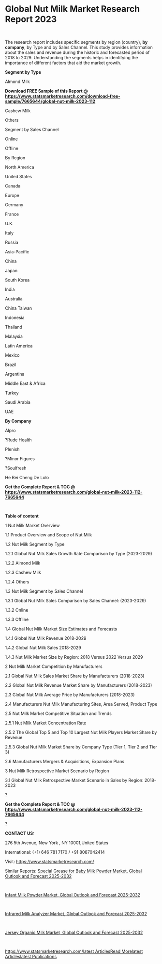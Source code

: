 <h1>Global Nut Milk Market Research Report 2023</h1><br/><p>The research report includes specific segments by region (country), <strong>by company</strong>, by Type and by Sales Channel. This study provides information about the sales and revenue during the historic and forecasted period of 2018 to 2029. Understanding the segments helps in identifying the importance of different factors that aid the market growth.</p>
 
 
 
 <p><strong>Segment by Type</strong></p>
 
 
 
 <p>Almond Milk</p>
 
 
 
 <p><strong>Download FREE Sample of this Report @ <a href="https://www.statsmarketresearch.com/download-free-sample/7665644/global-nut-milk-2023-112">https://www.statsmarketresearch.com/download-free-sample/7665644/global-nut-milk-2023-112</a></strong></p>
 
 
 
 <p>Cashew Milk</p>
 
 
 
 <p>Others</p>
 
 
 
 <p>Segment by Sales Channel</p>
 
 
 
 <p>Online</p>
 
 
 
 <p>Offline</p>
 
 
 
 <p>By Region</p>
 
 
 
 <p>North America</p>
 
 
 
 <p>United States</p>
 
 
 
 <p>Canada</p>
 
 
 
 <p>Europe</p>
 
 
 
 <p>Germany</p>
 
 
 
 <p>France</p>
 
 
 
 <p>U.K.</p>
 
 
 
 <p>Italy</p>
 
 
 
 <p>Russia</p>
 
 
 
 <p>Asia-Pacific</p>
 
 
 
 <p>China</p>
 
 
 
 <p>Japan</p>
 
 
 
 <p>South Korea</p>
 
 
 
 <p>India</p>
 
 
 
 <p>Australia</p>
 
 
 
 <p>China Taiwan</p>
 
 
 
 <p>Indonesia</p>
 
 
 
 <p>Thailand</p>
 
 
 
 <p>Malaysia</p>
 
 
 
 <p>Latin America</p>
 
 
 
 <p>Mexico</p>
 
 
 
 <p>Brazil</p>
 
 
 
 <p>Argentina</p>
 
 
 
 <p>Middle East & Africa</p>
 
 
 
 <p>Turkey</p>
 
 
 
 <p>Saudi Arabia</p>
 
 
 
 <p>UAE</p>
 
 
 
 <p><strong>By Company</strong></p>
 
 
 
 <p>Alpro</p>
 
 
 
 <p>?Rude Health</p>
 
 
 
 <p>Plenish</p>
 
 
 
 <p>?Minor Figures</p>
 
 
 
 <p>?Soulfresh</p>
 
 
 
 <p>He Bei Cheng De Lolo</p>
 
 
 
 <div><b>Get the Complete Report & TOC @ <a href="https://www.statsmarketresearch.com/global-nut-milk-2023-112-7665644">https://www.statsmarketresearch.com/global-nut-milk-2023-112-7665644</a></b></div>
 
 
 
 <p><br />
 
 <b>Table of content</b></p>
 
 
 
 <p>1 Nut Milk Market Overview<br />
 
 1.1 Product Overview and Scope of Nut Milk<br />
 
 1.2 Nut Milk Segment by Type<br />
 
 1.2.1 Global Nut Milk Sales Growth Rate Comparison by Type (2023-2029)<br />
 
 1.2.2 Almond Milk<br />
 
 1.2.3 Cashew Milk<br />
 
 1.2.4 Others<br />
 
 1.3 Nut Milk Segment by Sales Channel<br />
 
 1.3.1 Global Nut Milk Sales Comparison by Sales Channel: (2023-2029)<br />
 
 1.3.2 Online<br />
 
 1.3.3 Offline<br />
 
 1.4 Global Nut Milk Market Size Estimates and Forecasts<br />
 
 1.4.1 Global Nut Milk Revenue 2018-2029<br />
 
 1.4.2 Global Nut Milk Sales 2018-2029<br />
 
 1.4.3 Nut Milk Market Size by Region: 2018 Versus 2022 Versus 2029<br />
 
 2 Nut Milk Market Competition by Manufacturers<br />
 
 2.1 Global Nut Milk Sales Market Share by Manufacturers (2018-2023)<br />
 
 2.2 Global Nut Milk Revenue Market Share by Manufacturers (2018-2023)<br />
 
 2.3 Global Nut Milk Average Price by Manufacturers (2018-2023)<br />
 
 2.4 Manufacturers Nut Milk Manufacturing Sites, Area Served, Product Type<br />
 
 2.5 Nut Milk Market Competitive Situation and Trends<br />
 
 2.5.1 Nut Milk Market Concentration Rate<br />
 
 2.5.2 The Global Top 5 and Top 10 Largest Nut Milk Players Market Share by Revenue<br />
 
 2.5.3 Global Nut Milk Market Share by Company Type (Tier 1, Tier 2 and Tier 3)<br />
 
 2.6 Manufacturers Mergers & Acquisitions, Expansion Plans<br />
 
 3 Nut Milk Retrospective Market Scenario by Region<br />
 
 3.1 Global Nut Milk Retrospective Market Scenario in Sales by Region: 2018-2023<br />
 
 ? </p>
 
 
 
 <div><b>Get the Complete Report & TOC @ <a href="https://www.statsmarketresearch.com/global-nut-milk-2023-112-7665644">https://www.statsmarketresearch.com/global-nut-milk-2023-112-7665644</a></b></div>
 
 
 
 <p>? </p>
 
 
 
 <p><b>CONTACT US:</b><br />
 
 276 5th Avenue, New York , NY 10001,United States<br />
 
 International: (+1) 646 781 7170 / +91 8087042414<br />
 
 Visit: <a href="https://www.statsmarketresearch.com/">https://www.statsmarketresearch.com/</a><br />
 
 Similar Reports: <a href="https://www.statsmarketresearch.com/global-nut-milk-2023-112-7665644">Special Grease for Baby Milk Powder Market, Global Outlook and Forecast 2025-2032</a><br />
 
 <br />
 
 <a href="https://www.statsmarketresearch.com/global-nut-milk-2023-112-7665644">Infant Milk Powder Market, Global Outlook and Forecast 2025-2032</a><br />
 
 <br />
 
 <a href="https://www.statsmarketresearch.com/global-nut-milk-2023-112-7665644">Infrared Milk Analyzer Market, Global Outlook and Forecast 2025-2032</a><br />
 
 <br />
 
 <a href="https://www.statsmarketresearch.com/global-nut-milk-2023-112-7665644">Jersey Organic Milk Market, Global Outlook and Forecast 2025-2032</a><br />
 
 <br />
 
 <a href="https://gyeongbokgung.com">https://www.statsmarketresearch.com/</a><a href="https://hallyeomaritime.com">latest Articles</a><a href="https://jingwansa.com">Read More</a><a href="https://nguoiviet.jp/">latest Articles</a><a href="https://www.intelmarketresearch.com/">latest Publications</a></p>